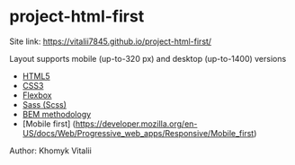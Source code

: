 # project-html-first

Site link:
https://vitalii7845.github.io/project-html-first/

Layout supports mobile (up-to-320 px) and desktop (up-to-1400) versions

- [HTML5](https://en.wikipedia.org/wiki/HTML5)
- [CSS3](https://en.wikipedia.org/wiki/Cascading_Style_Sheets)
- [Flexbox](https://en.wikipedia.org/wiki/CSS_Flexible_Box_Layout)
- [Sass (Scss)](https://sass-lang.com/)
- [BEM methodology](https://en.bem.info/methodology/)
- [Mobile first] (https://developer.mozilla.org/en-US/docs/Web/Progressive_web_apps/Responsive/Mobile_first)


Author:
Khomyk Vitalii
